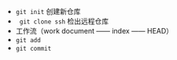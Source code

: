 -  `git init` 创建新仓库 
- ` git clone ssh` 检出远程仓库 
- 工作流（work document —— index —— HEAD）
- `git add ` 
- `git commit`

